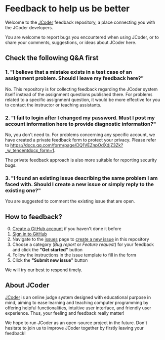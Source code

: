 # Feedback to help us be better

Welcome to the [JCoder](http://oj.sustech.xyz) feedback repository, a place connecting you with the JCoder developers.

You are welcome to report bugs you encountered when using JCoder, or to share your comments, suggestions, or ideas about JCoder here.

## Check the following Q&A first

### 1. "I believe that a mistake exists in a test case of an assignment problem. Should I leave my feedback here?"

No. This repository is for collecting feedback regarding the JCoder system itself instead of the assignment questions published there. For problems related to a specific assignment question, it would be more effective for you to contact the instructor or teaching assistants.

### 2. "I fail to login after I changed my password. Must I post my account information here to provide diagnostic information?"

No, you don't need to. For problems concerning any specific account, we have created a private feedback form to protect your privacy. Please refer to <https://docs.qq.com/form/page/DQ1VEZnpOdXdjZ3Zk?_w_tencentdocx_form=1>.

The private feedback approach is also more suitable for reporting security bugs.

### 3. "I found an existing issue describing the same problem I am faced with. Should I create a new issue or simply reply to the existing one?"

You are suggested to comment the existing issue that are open.

## How to feedback?

0. [Create a GitHub account](https://github.com/join?source_repo=ArchOJ%2Ffeedback) if you haven't done it before
1. [Sign in to GitHub](https://github.com/login?return_to=%2FArchOJ%2Ffeedback)
2. Navigate to the [issues](https://github.com/ArchOJ/feedback/issues) page to [create a new issue](https://github.com/ArchOJ/feedback/issues/new/choose) in this repository
3. Choose a category (_Bug report_ or _Feature request_) for your feedback and click the **"Get started"** button
4. Follow the instructions in the issue template to fill in the form
5. Click the **"Submit new issue"** button

We will try our best to respond timely.

## About JCoder

[JCoder](http://oj.sustech.xyz) is an online judge system designed with educational purpose in mind, aiming to ease learning and teaching computer programming by offering helpful functionalities, intuitive user interface, and friendly user experience. Thus, your feeling and feedback really matter!

We hope to run JCoder as an open-source project in the future. Don't hesitate to join us to improve JCoder together by firstly leaving your feedback!
